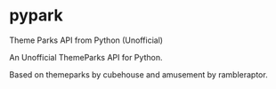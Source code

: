 # pypark
Theme Parks API from Python (Unofficial)

An Unofficial ThemeParks API for Python.

Based on themeparks by cubehouse and amusement by rambleraptor.
